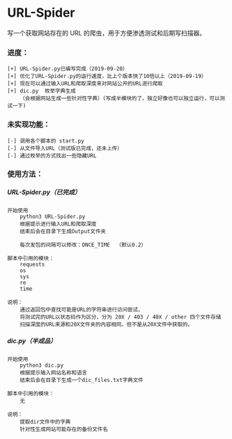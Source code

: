 # URL-Spider

写一个获取网站存在的 URL 的爬虫，用于方便渗透测试和后期写扫描器。

### 进度：

    [+] URL-Spider.py已编写完成（2019-09-20）
    [+] 优化了URL-Spider.py的运行速度，比上个版本快了10倍以上（2019-09-19）
    [+] 现在可以通过输入URL和爬取深度来对网站公开的URL进行爬取
    [+] dic.py  枚举字典生成
        （会根据网站生成一些针对性字典）(写成半模块的了，独立好像也可以独立运行，可以测试一下)
    
### 未实现功能：

    [-] 调用各个脚本的 start.py
    [-] 从文件导入URL（测试版已完成，还未上传）
    [-] 通过枚举的方式找出一些隐藏URL
    

### 使用方法：

##### URL-Spider.py（已完成）

    开始使用  
        python3 URL-Spider.py
        根据提示进行输入URL和爬取深度
        结束后会在目录下生成Output文件夹
        
        每次发包的间隔可以修改：ONCE_TIME  （默认0.2）
        
    脚本中引用的模块：
        requests
        os
        sys
        re
        time
     
    说明：
        通过返回包中查找可能是URL的字符串进行访问尝试，
        将测试完的URL以状态码作为区分，分为 20X / 403 / 40X / other 四个文件存储
        扫描深度的URL来源和20X文件夹的内容相同，但不是从20X文件中获取的。
        
##### dic.py（半成品）
    
    开始使用
        python3 dic.py
        根据提示输入网站名称和语言
        结束后会在目录下生成一个dic_files.txt字典文件
        
    脚本中引用的模块：
        无
        
    说明：
        提取dir文件中的字典
        针对性生成网站可能存在的备份文件名
        
